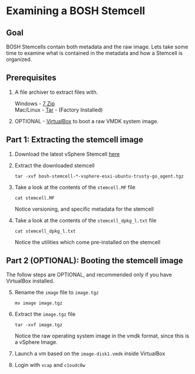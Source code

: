 # Examining a BOSH Stemcell

## Goal

BOSH Stemcells contain both metadata and the raw image. Lets take some time to examine what is contained in the metadata and how a Stemcell is organized.

## Prerequisites

1. A file archiver to extract files with.

    Windows - [7 Zip](http://www.7-zip.org/)  
    Mac/Linux - [Tar](https://superuser.com/a/46521) - (Factory Installed)

2. OPTIONAL - [VirtualBox](https://www.virtualbox.org/wiki/Downloads) to boot a raw VMDK system image.

## Part 1: Extracting the stemcell image

1. Download the latest vSphere Stemcell [here](http://bosh.io/stemcells/bosh-vsphere-esxi-ubuntu-trusty-go_agent)
2. Extract the downloaded stemcell

    `tar -xvf bosh-stemcell-*-vsphere-esxi-ubuntu-trusty-go_agent.tgz`
3. Take a look at the contents of the `stemcell.MF` file

    `cat stemcell.MF`

    Notice versioning, and specific metadata for the stemcell

4. Take a look at the contents of the `stemcell_dpkg_l.txt` file

    `cat stemcell_dpkg_l.txt`

    Notice the utilities which come pre-installed on the stemcell

## Part 2 (OPTIONAL): Booting the stemcell image

The follow steps are OPTIONAL, and recommended only if you have VirtualBox installed.

5. Rename the `image` file to `image.tgz`

    `mv image image.tgz`

6. Extract the `image.tgz` file

    `tar -xvf image.tgz`

    Notice the raw operating system image in the vmdk format, since this is a vSphere Image.

7. Launch a vm based on the `image-disk1.vmdk` inside VirtualBox

1. Login with `vcap` and `c1oudc0w`
